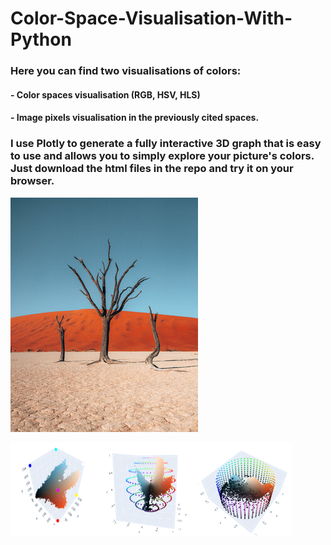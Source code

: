 # Color-Space-Visualisation-With-Python

### Here you can find two visualisations of colors:
#### - Color spaces visualisation (RGB, HSV, HLS)
#### - Image pixels visualisation in the previously cited spaces. 

### I use Plotly to generate a fully interactive 3D graph that is easy to use and allows you to simply explore your picture's colors. Just download the html files in the repo and try it on your browser.

<p align="left">
  <img 
    width="300"
    height="375"
    src="/images/Namibia3.png"
  >
</p>
<p align="center">
<img 
  align="left"
  width="150"
  height="150"
  src="/images/rgb_screeanshot.png"
/>

  <img
    align = "left"
    width="150"
    height="150"
    src="/images/hls_screeanshot.png"
  />

<img 
  align="left"
  width="150"
  height="150"
  src="/images/hsv_screeanshot.png"
/>
</p>
